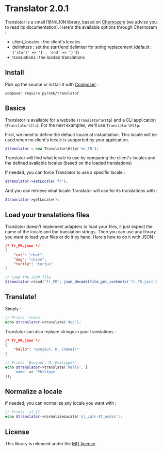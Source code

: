 Translator 2.0.1
================

Translator is a small I18N/L10N library, based on [Chernozem](https://github.com/pyrsmk/Chernozem) (we advise you to read its documentation). Here's the available options through Chernozem :

- client_locales : the client's locales
- delimiters : set the start/end delimiter for string replacement (default : `['start' => '{', 'end' => '}']`)
- translations : the loaded translations

Install
-------

Pick up the source or install it with [Composer](https://getcomposer.org/) :

```
composer require pyrsmk/translator
```

Basics
------

Translator is available for a website (`Translator\Http`) and a CLI application (`Translator\Cli`). For the next examples, we'll use `Translator\Http`.

First, we need to define the default locale at instantiation. This locale will be used when no client's locale is supported by your application.

```php
$translator = new Translator\Http('en_EN');
```

Translator will find what locale to use by comparing the client's locales and the defined available locales (based on the loaded translations)

If needed, you can force Translator to use a specific locale :

```php
$translator->setLocale('fr');
```

And you can retrieve what locale Translator will use for its translations with :

```php
$translator->getLocale();
```

Load your translations files
----------------------------

Translator doesn't implement adapters to load your files, it just expect the name of the locale and the translation strings. Then you can use any library you want to load your files or do it by hand. Here's how to do it with JSON :

```json
/* fr_FR.json */
{
	"cat": "chat",
	"dog": "chien",
	"turtle": "tortue"
}
```

```php
// Load the JSON file
$translator->load('fr_FR', json_decode(file_get_contents('fr_FR.json')));
```

Translate!
----------

Simply :

```php
// Prints 'chien'
echo $translator->translate('dog');
```

Translator can also replace strings in your translations :

```json
/* fr_FR.json */
{
	"hello": "Bonjour, M. {name}!"
}
```

```php
// Prints 'Bonjour, M. Philippe!'
echo $translator->translate('hello', [
	'name' => 'Philippe'
]);
```

Normalize a locale
------------------

If needed, you can normalize any locale you want with :

```php
// Prints 'sl_IT'
echo $translator->normalizeLocale('sl_Latn-IT_nedis');
```

License
-------

This library is released under the [MIT license](http://dreamysource.mit-license.org).
